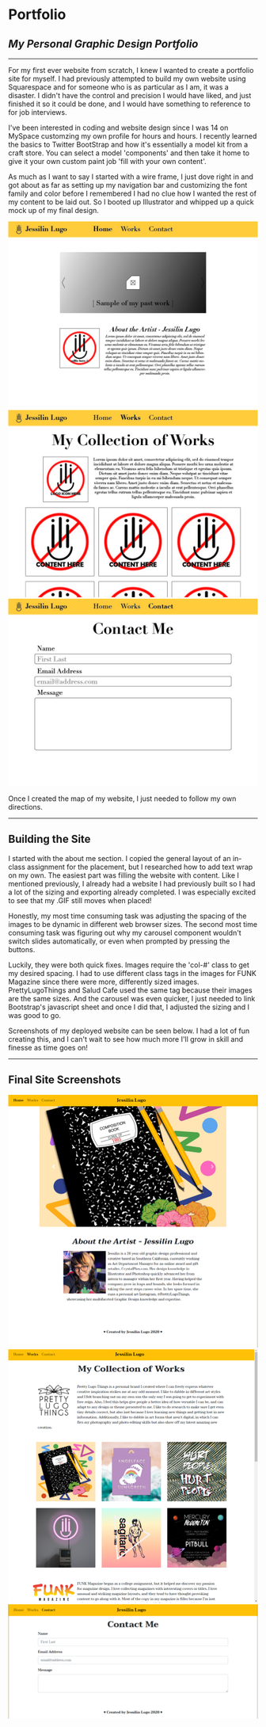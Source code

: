 # Portfolio
## *My Personal Graphic Design Portfolio*

------------

For my first ever website from scratch, I knew I wanted to create a portfolio site for myself. I had previously attempted to build my own website using Squarespace and for someone who is as particular as I am, it was a disaster. I didn't have the control and precision I would have liked, and just finished it so it could be done, and I would have something to reference to for job interviews. 

I've been interested in coding and website design since I was 14 on MySpace customzing my own profile for hours and hours. I recently learned the basics to Twitter BootStrap and how it's essentially a model kit from a craft store. You can select a model 'components' and then take it home to give it your own custom paint job 'fill with your own content'.

As much as I want to say I started with a wire frame, I just dove right in and got about as far as setting up my navigation bar and customizing the font family and color before I remembered I had no clue how I wanted the rest of my content to be laid out. So I booted up Illustrator and whipped up a quick mock up of my final design. 

<img src="/wireframe/website-wireframe-01.jpg" alt="wireframe for home page"/>
<img src="/wireframe/website-wireframe-02.jpg" alt="wireframe for portfolio content" />
<img src="/wireframe/website-wireframe-03.jpg" alt="wireframe for contact page"/>

Once I created the map of my website, I just needed to follow my own directions.

-----------
## Building the Site

I started with the about me section. I copied the general layout of an in-class assignment for the placement, but I researched how to add text wrap on my own. 
The easiest part was filling the website with content. Like I mentioned previously, I already had a website I had previously built so I had a lot of the sizing and exporting already completed. I was especially excited to see that my .GIF still moves when placed!

Honestly, my most time consuming task was adjusting the spacing of the images to be dynamic in different web browser sizes. The second most time consuming task was figuring out why my carousel component wouldn't switch slides automatically, or even when prompted by pressing the buttons. 

Luckily, they were both quick fixes. Images require the 'col-#' class to get my desired spacing. I had to use different class tags in the images for FUNK Magazine since there were more, differently sized images. PrettyLugoThings and Salud Cafe used the same tag because their images are the same sizes. And the carousel was even quicker, I just needed to link Bootstrap's javascript sheet and once I did that, I adjusted the sizing and I was good to go. 

Screenshots of my deployed website can be seen below. I had a lot of fun creating this, and I can't wait to see how much more I'll grow in skill and finesse as time goes on!

-----------

## Final Site Screenshots

<img src="/screenshots/home-final.png" alt="completed home page screenshot"/>
<img src="/screenshots/portfolio-final.png" alt="completed portfolio page screenshot"/>
<img src="/screenshots/contact-final.png" alt="completed contact page screenshot"/>